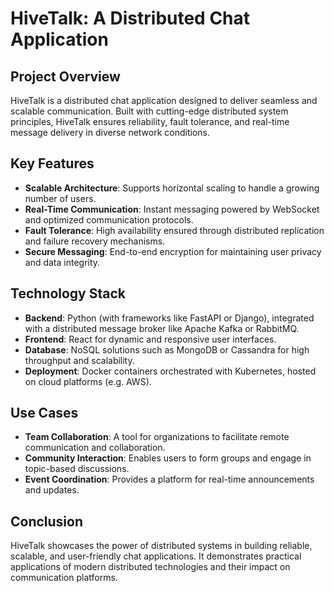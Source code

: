 # HiveTalk: A Distributed Chat Application

## Project Overview
HiveTalk is a distributed chat application designed to deliver seamless and scalable communication. Built with cutting-edge distributed system principles, HiveTalk ensures reliability, fault tolerance, and real-time message delivery in diverse network conditions.

## Key Features
- **Scalable Architecture**: Supports horizontal scaling to handle a growing number of users.
- **Real-Time Communication**: Instant messaging powered by WebSocket and optimized communication protocols.
- **Fault Tolerance**: High availability ensured through distributed replication and failure recovery mechanisms.
- **Secure Messaging**: End-to-end encryption for maintaining user privacy and data integrity.

## Technology Stack
- **Backend**: Python (with frameworks like FastAPI or Django), integrated with a distributed message broker like Apache Kafka or RabbitMQ.
- **Frontend**: React for dynamic and responsive user interfaces.
- **Database**: NoSQL solutions such as MongoDB or Cassandra for high throughput and scalability.
- **Deployment**: Docker containers orchestrated with Kubernetes, hosted on cloud platforms (e.g. AWS).

## Use Cases
- **Team Collaboration**: A tool for organizations to facilitate remote communication and collaboration.
- **Community Interaction**: Enables users to form groups and engage in topic-based discussions.
- **Event Coordination**: Provides a platform for real-time announcements and updates.

## Conclusion
HiveTalk showcases the power of distributed systems in building reliable, scalable, and user-friendly chat applications. It demonstrates practical applications of modern distributed technologies and their impact on communication platforms.
